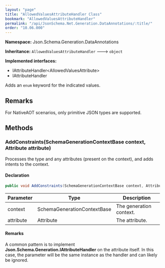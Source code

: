 ```yaml
---
layout: "page"
title: "AllowedValuesAttributeHandler Class"
bookmark: "AllowedValuesAttributeHandler"
permalink: "/api/JsonSchema.Net.Generation.DataAnnotations/:title/"
order: "10.06.000"
---
```

**Namespace:** Json.Schema.Generation.DataAnnotations

**Inheritance:**
`AllowedValuesAttributeHandler`
 🡒 
`object`

**Implemented interfaces:**

- IAttributeHandler\<AllowedValuesAttribute\>
- IAttributeHandler

Adds an `enum` keyword for the indicated values.

## Remarks

For NativeAOT scenarios, only primitive JSON types are supported.

## Methods

### AddConstraints(SchemaGenerationContextBase context, Attribute attribute)

Processes the type and any attributes (present on the context), and adds
intents to the context.

#### Declaration

```c#
public void AddConstraints(SchemaGenerationContextBase context, Attribute attribute)
```

| Parameter | Type | Description |
|---|---|---|
| context | SchemaGenerationContextBase | The generation context. |
| attribute | Attribute | The attribute. |


#### Remarks

A common pattern is to implement **Json.Schema.Generation.IAttributeHandler** on the
attribute itself.  In this case, the <paramref name="attribute" /> parameter
will be the same instance as the handler and can likely be ignored.

